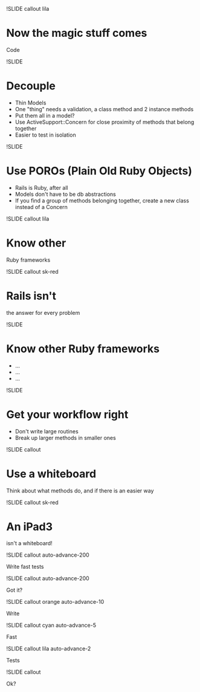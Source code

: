 !SLIDE callout lila

# Now the magic stuff comes

Code

!SLIDE

# Decouple

* Thin Models
* One "thing" needs a validation, a class method and 2 instance methods
* Put them all in a model?
* Use ActiveSupport::Concern for close proximity of methods that belong together
* Easier to test in isolation

!SLIDE

# Use POROs (Plain Old Ruby Objects)

* Rails is Ruby, after all
* Models don't have to be db abstractions
* If you find a group of methods belonging together, create a new class instead of a Concern

!SLIDE callout lila

# Know other 

Ruby frameworks

!SLIDE callout sk-red

# Rails isn't

the answer for every problem

!SLIDE

# Know other Ruby frameworks

* ...
* ...
* ...

!SLIDE

# Get your workflow right

* Don't write large routines
* Break up larger methods in smaller ones

!SLIDE callout

# Use a whiteboard

Think about what methods do, and if there is an easier way

!SLIDE callout sk-red

# An iPad3

isn't a whiteboard!

!SLIDE callout auto-advance-200

Write fast tests

<!-- !SLIDE

* You're test suite will get bigger and slower
* Don't write sloppy tests
* Factories are slow
* Use fixtures (and factories)
* Use mocks and stubs
* Only test very small parts of the application in unit tests
* Try Minitest::Spec instead of Rspec
 -->

!SLIDE callout auto-advance-200

Got it?

!SLIDE callout orange auto-advance-10

Write

!SLIDE callout cyan auto-advance-5

Fast

!SLIDE callout lila auto-advance-2

Tests

!SLIDE callout

Ok?